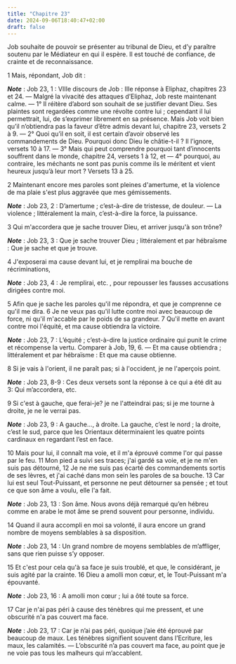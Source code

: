 ```yaml
---
title: "Chapitre 23"
date: 2024-09-06T18:40:47+02:00
draft: false
---
```



Job souhaite de pouvoir se présenter au tribunal de Dieu, et d’y paraître soutenu par le Médiateur en qui il espère.
Il est touché de confiance, de crainte et de reconnaissance.


1 Mais, répondant, Job dit :

***Note*** :  Job 23, 1 : VIIIe discours de Job : IIIe réponse à Eliphaz, chapitres 23 et 24. ― Malgré la vivacité des attaques d’Eliphaz, Job reste maintenant calme. ― 1° Il réitère d’abord son souhait de se justifier devant Dieu. Ses plaintes sont regardées comme une révolte contre lui ; cependant il lui permettrait, lui, de s’exprimer librement en sa présence. Mais Job voit bien qu’il n’obtiendra pas la faveur d’être admis devant lui, chapitre 23, versets 2 à 9. ― 2° Quoi qu’il en soit, il est certain d’avoir observé les commandements de Dieu. Pourquoi donc Dieu le châtie-t-il ? Il l’ignore, versets 10 à 17. ― 3° Mais qui peut comprendre pourquoi tant d’innocents souffrent dans le monde, chapitre 24, versets 1 à 12, et ― 4° pourquoi, au contraire, les méchants ne sont pas punis comme ils le méritent et vient heureux jusqu’à leur mort ? Versets 13 à 25.


2 Maintenant encore mes paroles sont pleines d'amertume, et la violence de ma plaie s'est plus aggravée que mes gémissements.

***Note*** :  Job 23, 2 : D’amertume ; c’est-à-dire de tristesse, de douleur. ― La violence ; littéralement la main, c’est-à-dire la force, la puissance.

3 Qui m'accordera que je sache trouver Dieu, et arriver jusqu'à son trône?

***Note*** :  Job 23, 3 : Que je sache trouver Dieu ; littéralement et par hébraïsme : Que je sache et que je trouve.

4 J'exposerai ma cause devant lui, et je remplirai ma bouche de récriminations,

***Note*** :  Job 23, 4 : Je remplirai, etc. , pour repousser les fausses accusations dirigées contre moi.

5 Afin que je sache les paroles qu'il me répondra, et que je comprenne ce qu'il me dira. 6 Je ne veux pas qu'il lutte contre moi avec beaucoup de force, ni qu'il m'accable par le poids de sa grandeur. 7 Qu'il mette en avant contre moi l'équité, et ma cause obtiendra la victoire.

***Note*** :  Job 23, 7 : L’équité ; c’est-à-dire la justice ordinaire qui punit le crime et récompense la vertu. Comparer à Job, 19, 6. ― Et ma cause obtiendra ; littéralement et par hébraïsme : Et que ma cause obtienne.

8 Si je vais à l'orient, il ne paraît pas; si à l'occident, je ne l'aperçois point.

***Note*** :  Job 23, 8-9 : Ces deux versets sont la réponse à ce qui a été dit au 3: Qui m’accordera, etc.

9 Si c'est à gauche, que ferai-je? je ne l'atteindrai pas; si je me tourne à droite, je ne le verrai pas.

***Note*** :  Job 23, 9 : A gauche…, à droite. La gauche, c’est le nord ; la droite, c’est le sud, parce que les Orientaux déterminaient les quatre points cardinaux en regardant l’est en face.


10 Mais pour lui, il connaît ma voie, et il m'a éprouvé comme l'or qui passe par le feu. 11 Mon pied a suivi ses traces; j'ai gardé sa voie, et je ne m'en suis pas détourné, 12 Je ne me suis pas écarté des commandements sortis de ses lèvres, et j'ai caché dans mon sein les paroles de sa bouche. 13 Car lui est seul Tout-Puissant, et personne ne peut détourner sa pensée ; et tout ce que son âme a voulu, elle l'a fait.

***Note*** :  Job 23, 13 : Son âme. Nous avons déjà remarqué qu’en hébreu comme en arabe le mot âme se prend souvent pour personne, individu.

14 Quand il aura accompli en moi sa volonté, il aura encore un grand nombre de moyens semblables à sa disposition.

***Note*** :  Job 23, 14 : Un grand nombre de moyens semblables de m’affliger, sans que rien puisse s’y opposer.

15 Et c'est pour cela qu'à sa face je suis troublé, et que, le considérant, je suis agité par la crainte. 16 Dieu a amolli mon cœur, et, le Tout-Puissant m'a épouvanté.

***Note*** :  Job 23, 16 : A amolli mon cœur ; lui a ôté toute sa force.

17 Car je n'ai pas péri à cause des ténèbres qui me pressent, et une obscurité n'a pas couvert ma face.

***Note*** :  Job 23, 17 : Car je n’ai pas péri, quoique j’aie été éprouvé par beaucoup de maux. Les ténèbres signifient souvent dans l’Ecriture, les maux, les calamités. ― L’obscurité n’a pas couvert ma face, au point que je ne voie pas tous les malheurs qui m’accablent.

